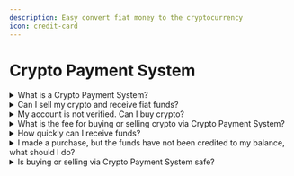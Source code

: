 ```yaml
---
description: Easy convert fiat money to the cryptocurrency
icon: credit-card
---
```


# Crypto Payment System

<details>

<summary>What is a Crypto Payment System?</summary>

It is a payment system that allows you to purchase crypto assets by paying for them with fiat money.

</details>

<details>

<summary>Can I sell my crypto and receive fiat funds?</summary>

Yes, this option is also supported. Just switch on the «Sell» tab on the Buy crypto page: [https://exchange.pointpay.io/buy-crypto](https://exchange.pointpay.io/buy-crypto)&#x20;

</details>

<details>

<summary>My account is not verified. Can I buy crypto?</summary>

Yes, it is possible. The limitation only applies to selling crypto via Crypto Payment System.

</details>

<details>

<summary>What is the fee for buying or selling crypto via Crypto Payment System?</summary>

The fee is set by our partners, who are the providers of this service. You can choose the most suitable option from the list of available options.

</details>

<details>

<summary>How quickly can I receive funds?</summary>

Payments are processed instantly, additional time is required for the transaction itself on the blockchain. This time depends on the network through which the partner sends your purchase.

</details>

<details>

<summary>I made a purchase, but the funds have not been credited to my balance, what should I do?</summary>

In this case, you need to contact customer support (in chat or by email support@pointpay.io). After the initial check, our specialist will provide further recommendations.

</details>

<details>

<summary>Is buying or selling via Crypto Payment System safe?</summary>

Yes, it is safe. Card payments, as well as deposits, are protected by 3D Secure, and blockchain transactions are protected by the network itself. The main thing is to always follow the rules of information hygiene - do not disclose personal data, keep passwords in a secure place, do not give anyone access to your devices.

</details>
